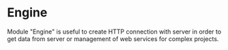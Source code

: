 Engine
======

Module "Engine" is useful to create HTTP connection with server in order to get data from server or management of web services for complex projects.
